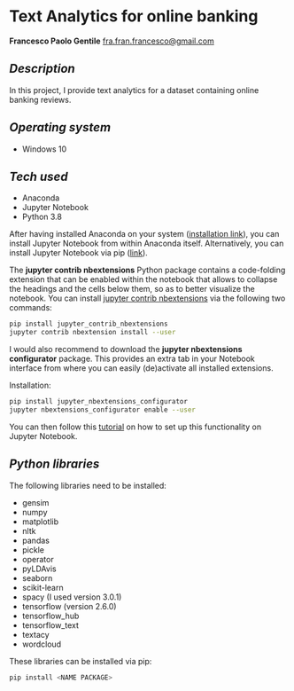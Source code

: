 # Text Analytics for online banking
**Francesco Paolo Gentile** 
fra.fran.francesco@gmail.com

## _Description_

In this project, I provide text analytics for a dataset containing online banking reviews.
## _Operating system_
- Windows 10

## _Tech used_
- Anaconda
- Jupyter Notebook
- Python 3.8

After having installed Anaconda on your system ([installation link](https://www.anaconda.com/products/individual#Downloads)), you can install Jupyter Notebook from within Anaconda itself. Alternatively, you can install Jupyter Notebook via pip ([link](https://jupyter.readthedocs.io/en/latest/install/notebook-classic.html)).

The **jupyter contrib nbextensions** Python package contains a code-folding extension that can be enabled within the notebook that allows to collapse the headings and the cells below them, so as to better visualize the notebook. You can install [jupyter contrib nbextensions](https://github.com/ipython-contrib/jupyter_contrib_nbextensions) via the following two commands:

```sh
pip install jupyter_contrib_nbextensions
jupyter contrib nbextension install --user
```

I would also recommend to download the **jupyter nbextensions configurator** package. This provides an extra tab in your Notebook interface from where you can easily (de)activate all installed extensions.

Installation:

```sh
pip install jupyter_nbextensions_configurator
jupyter nbextensions_configurator enable --user
```
You can then follow this [tutorial](https://www.youtube.com/watch?v=_UG7lD_xfo8) on how to set up this functionality on Jupyter Notebook. 

## _Python libraries_
The following libraries need to be installed: 
- gensim
- numpy 
- matplotlib
- nltk
- pandas
- pickle
- operator
- pyLDAvis
- seaborn
- scikit-learn
- spacy (I used version 3.0.1)
- tensorflow (version 2.6.0)
- tensorflow_hub 
- tensorflow_text
- textacy
- wordcloud 

These libraries can be installed via pip:

```sh
pip install <NAME PACKAGE>
```



 
